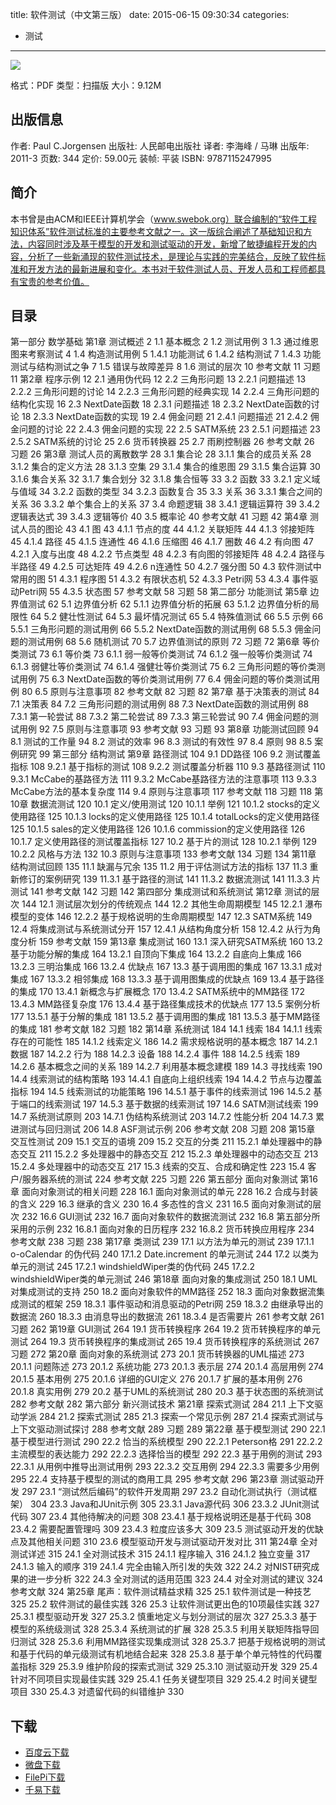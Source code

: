 title: 软件测试（中文第三版）
date: 2015-06-15 09:30:34
categories:
  - 测试
---

![](http://img3.douban.com/lpic/s4649974.jpg)

格式：PDF
类型：扫描版
大小：9.12M

<!--more-->

## 出版信息 ##

作者: Paul C.Jorgensen 
出版社: 人民邮电出版社
译者: 李海峰 / 马琳 
出版年: 2011-3
页数: 344
定价: 59.00元
装帧: 平装
ISBN: 9787115247995

## 简介 ##

本书曾是由ACM和IEEE计算机学会（www.swebok.org）联合编制的“软件工程知识体系”软件测试标准的主要参考文献之一。这一版综合阐述了基础知识和方法，内容同时涉及基于模型的开发和测试驱动的开发，新增了敏捷编程开发的内容，分析了一些新涌现的软件测试技术，是理论与实践的完美结合，反映了软件标准和开发方法的最新进展和变化。本书对于软件测试人员、开发人员和工程师都具有宝贵的参考价值。

## 目录 ##

第一部分 数学基础
第1章 测试概述 2
1.1 基本概念 2
1.2 测试用例 3
1.3 通过维恩图来考察测试 4
1.4 构造测试用例 5
1.4.1 功能测试 6
1.4.2 结构测试 7
1.4.3 功能测试与结构测试之争 7
1.5 错误与故障差异 8
1.6 测试的层次 10
参考文献 11
习题 11
第2章 程序示例 12
2.1 通用伪代码 12
2.2 三角形问题 13
2.2.1 问题描述 13
2.2.2 三角形问题的讨论 14
2.2.3 三角形问题的经典实现 14
2.2.4 三角形问题的结构化实现 16
2.3 NextDate函数 18
2.3.1 问题描述 18
2.3.2 NextDate函数的讨论 18
2.3.3 NextDate函数的实现 19
2.4 佣金问题 21
2.4.1 问题描述 21
2.4.2 佣金问题的讨论 22
2.4.3 佣金问题的实现 22
2.5 SATM系统 23
2.5.1 问题描述 23
2.5.2 SATM系统的讨论 25
2.6 货币转换器 25
2.7 雨刷控制器 26
参考文献 26
习题 26
第3章 测试人员的离散数学 28
3.1 集合论 28
3.1.1 集合的成员关系 28
3.1.2 集合的定义方法 28
3.1.3 空集 29
3.1.4 集合的维恩图 29
3.1.5 集合运算 30
3.1.6 集合关系 32
3.1.7 集合划分 32
3.1.8 集合恒等 33
3.2 函数 33
3.2.1 定义域与值域 34
3.2.2 函数的类型 34
3.2.3 函数复合 35
3.3 关系 36
3.3.1 集合之间的关系 36
3.3.2 单个集合上的关系 37
3.4 命题逻辑 38
3.4.1 逻辑运算符 39
3.4.2 逻辑表达式 39
3.4.3 逻辑等价 40
3.5 概率论 40
参考文献 41
习题 42
第4章 测试人员的图论 43
4.1 图 43
4.1.1 节点的度 44
4.1.2 关联矩阵 44
4.1.3 邻接矩阵 45
4.1.4 路径 45
4.1.5 连通性 46
4.1.6 压缩图 46
4.1.7 圈数 46
4.2 有向图 47
4.2.1 入度与出度 48
4.2.2 节点类型 48
4.2.3 有向图的邻接矩阵 48
4.2.4 路径与半路径 49
4.2.5 可达矩阵 49
4.2.6 n连通性 50
4.2.7 强分图 50
4.3 软件测试中常用的图 51
4.3.1 程序图 51
4.3.2 有限状态机 52
4.3.3 Petri网 53
4.3.4 事件驱动Petri网 55
4.3.5 状态图 57
参考文献 58
习题 58
第二部分 功能测试
第5章 边界值测试 62
5.1 边界值分析 62
5.1.1 边界值分析的拓展 63
5.1.2 边界值分析的局限性 64
5.2 健壮性测试 64
5.3 最坏情况测试 65
5.4 特殊值测试 66
5.5 示例 66
5.5.1 三角形问题的测试用例 66
5.5.2 NextDate函数的测试用例 68
5.5.3 佣金问题的测试用例 68
5.6 随机测试 70
5.7 边界值测试的原则 72
习题 72
第6章 等价类测试 73
6.1 等价类 73
6.1.1 弱一般等价类测试 74
6.1.2 强一般等价类测试 74
6.1.3 弱健壮等价类测试 74
6.1.4 强健壮等价类测试 75
6.2 三角形问题的等价类测试用例 75
6.3 NextDate函数的等价类测试用例 77
6.4 佣金问题的等价类测试用例 80
6.5 原则与注意事项 82
参考文献 82
习题 82
第7章 基于决策表的测试 84
7.1 决策表 84
7.2 三角形问题的测试用例 88
7.3 NextDate函数的测试用例 88
7.3.1 第一轮尝试 88
7.3.2 第二轮尝试 89
7.3.3 第三轮尝试 90
7.4 佣金问题的测试用例 92
7.5 原则与注意事项 93
参考文献 93
习题 93
第8章 功能测试回顾 94
8.1 测试的工作量 94
8.2 测试的效率 96
8.3 测试的有效性 97
8.4 原则 98
8.5 案例研究 99
第三部分 结构测试
第9章 路径测试 104
9.1 DD路径 106
9.2 测试覆盖指标 108
9.2.1 基于指标的测试 108
9.2.2 测试覆盖分析器 110
9.3 基路径测试 110
9.3.1 McCabe的基路径方法 111
9.3.2 McCabe基路径方法的注意事项 113
9.3.3 McCabe方法的基本复杂度 114
9.4 原则与注意事项 117
参考文献 118
习题 118
第10章 数据流测试 120
10.1 定义/使用测试 120
10.1.1 举例 121
10.1.2 stocks的定义使用路径 125
10.1.3 locks的定义使用路径 125
10.1.4 totalLocks的定义使用路径 125
10.1.5 sales的定义使用路径 126
10.1.6 commission的定义使用路径 126
10.1.7 定义使用路径的测试覆盖指标 127
10.2 基于片的测试 128
10.2.1 举例 129
10.2.2 风格与方法 132
10.3 原则与注意事项 133
参考文献 134
习题 134
第11章 结构测试回顾 135
11.1 缺漏与冗余 135
11.2 用于评估测试方法的指标 137
11.3 重新修订的案例研究 139
11.3.1 基于路径的测试 141
11.3.2 数据流测试 141
11.3.3 片测试 141
参考文献 142
习题 142
第四部分 集成测试和系统测试
第12章 测试的层次 144
12.1 测试层次划分的传统观点 144
12.2 其他生命周期模型 145
12.2.1 瀑布模型的变体 146
12.2.2 基于规格说明的生命周期模型 147
12.3 SATM系统 149
12.4 将集成测试与系统测试分开 157
12.4.1 从结构角度分析 158
12.4.2 从行为角度分析 159
参考文献 159
第13章 集成测试 160
13.1 深入研究SATM系统 160
13.2 基于功能分解的集成 164
13.2.1 自顶向下集成 164
13.2.2 自底向上集成 166
13.2.3 三明治集成 166
13.2.4 优缺点 167
13.3 基于调用图的集成 167
13.3.1 成对集成 167
13.3.2 相邻集成 168
13.3.3 基于调用图集成的优缺点 169
13.4 基于路径的集成 170
13.4.1 新概念与扩展概念 170
13.4.2 SATM系统中的MM路径 172
13.4.3 MM路径复杂度 176
13.4.4 基于路径集成技术的优缺点 177
13.5 案例分析 177
13.5.1 基于分解的集成 181
13.5.2 基于调用图的集成 181
13.5.3 基于MM路径的集成 181
参考文献 182
习题 182
第14章 系统测试 184
14.1 线索 184
14.1.1 线索存在的可能性 185
14.1.2 线索定义 186
14.2 需求规格说明的基本概念 187
14.2.1 数据 187
14.2.2 行为 188
14.2.3 设备 188
14.2.4 事件 188
14.2.5 线索 189
14.2.6 基本概念之间的关系 189
14.2.7 利用基本概念建模 189
14.3 寻找线索 190
14.4 线索测试的结构策略 193
14.4.1 自底向上组织线索 194
14.4.2 节点与边覆盖指标 194
14.5 线索测试的功能策略 196
14.5.1 基于事件的线索测试 196
14.5.2 基于端口的线索测试 197
14.5.3 基于数据的线索测试 197
14.6 SATM测试线索 199
14.7 系统测试原则 203
14.7.1 伪结构系统测试 203
14.7.2 性能分析 204
14.7.3 累进测试与回归测试 206
14.8 ASF测试示例 206
参考文献 208
习题 208
第15章 交互性测试 209
15.1 交互的语境 209
15.2 交互的分类 211
15.2.1 单处理器中的静态交互 211
15.2.2 多处理器中的静态交互 212
15.2.3 单处理器中的动态交互 213
15.2.4 多处理器中的动态交互 217
15.3 线索的交互、合成和确定性 223
15.4 客户/服务器系统的测试 224
参考文献 225
习题 226
第五部分 面向对象测试
第16章 面向对象测试的相关问题 228
16.1 面向对象测试的单元 228
16.2 合成与封装的含义 229
16.3 继承的含义 230
16.4 多态性的含义 231
16.5 面向对象测试的层次 232
16.6 GUI测试 232
16.7 面向对象软件的数据流测试 232
16.8 第五部分所采用的示例 232
16.8.1 面向对象的日历程序 232
16.8.2 货币转换应用程序 234
参考文献 238
习题 238
第17章 类测试 239
17.1 以方法为单元的测试 239
17.1.1 o-oCalendar 的伪代码 240
17.1.2 Date.increment 的单元测试 244
17.2 以类为单元的测试 245
17.2.1 windshieldWiper类的伪代码 245
17.2.2 windshieldWiper类的单元测试 246
第18章 面向对象的集成测试 250
18.1 UML对集成测试的支持 250
18.2 面向对象软件的MM路径 252
18.3 面向对象数据流集成测试的框架 259
18.3.1 事件驱动和消息驱动的Petri网 259
18.3.2 由继承导出的数据流 260
18.3.3 由消息导出的数据流 261
18.3.4 是否需要片 261
参考文献 261
习题 262
第19章 GUI测试 264
19.1 货币转换程序 264
19.2 货币转换程序的单元测试 264
19.3 货币转换程序的集成测试 265
19.4 货币转换程序的系统测试 267
习题 272
第20章 面向对象的系统测试 273
20.1 货币转换器的UML描述 273
20.1.1 问题陈述 273
20.1.2 系统功能 273
20.1.3 表示层 274
20.1.4 高层用例 274
20.1.5 基本用例 275
20.1.6 详细的GUI定义 276
20.1.7 扩展的基本用例 276
20.1.8 真实用例 279
20.2 基于UML的系统测试 280
20.3 基于状态图的系统测试 282
参考文献 282
第六部分 新兴测试技术
第21章 探索式测试 284
21.1 上下文驱动学派 284
21.2 探索式测试 285
21.3 探索一个常见示例 287
21.4 探索式测试与上下文驱动测试探讨 288
参考文献 289
习题 289
第22章 基于模型测试 290
22.1 基于模型进行测试 290
22.2 恰当的系统模型 290
22.2.1 Peterson格 291
22.2.2 主流模型的表达能力 292
22.2.3 选择恰当的模型 292
22.3 基于用例的测试 293
22.3.1 从用例中推导出测试用例 293
22.3.2 交互用例 294
22.3.3 需要多少用例 295
22.4 支持基于模型的测试的商用工具 295
参考文献 296
第23章 测试驱动开发 297
23.1 “测试然后编码”的软件开发周期 297
23.2 自动化测试执行（测试框架） 304
23.3 Java和JUnit示例 305
23.3.1 Java源代码 306
23.3.2 JUnit测试代码 307
23.4 其他待解决的问题 308
23.4.1 基于规格说明还是基于代码 308
23.4.2 需要配置管理吗 309
23.4.3 粒度应该多大 309
23.5 测试驱动开发的优缺点及其他相关问题 310
23.6 模型驱动开发与测试驱动开发对比 311
第24章 全对测试详述 315
24.1 全对测试技术 315
24.1.1 程序输入 316
24.1.2 独立变量 317
24.1.3 输入的顺序 319
24.1.4 完全由输入所引发的失效 322
24.2 对NIST研究成果的进一步分析 322
24.3 全对测试的适用范围 323
24.4 对全对测试的建议 324
参考文献 324
第25章 尾声：软件测试精益求精 325
25.1 软件测试是一种技艺 325
25.2 软件测试的最佳实践 326
25.3 让软件测试更出色的10项最佳实践 327
25.3.1 模型驱动开发 327
25.3.2 慎重地定义与划分测试的层次 327
25.3.3 基于模型的系统级测试 328
25.3.4 系统测试的扩展 328
25.3.5 利用关联矩阵指导回归测试 328
25.3.6 利用MM路径实现集成测试 328
25.3.7 把基于规格说明的测试和基于代码的单元级测试有机地结合起来 328
25.3.8 基于单个单元特性的代码覆盖指标 329
25.3.9 维护阶段的探索式测试 329
25.3.10 测试驱动开发 329
25.4 针对不同项目实现最佳实践 329
25.4.1 任务关键型项目 329
25.4.2 时间关键型项目 330
25.4.3 对遗留代码的纠错维护 330

## 下载 ##

+ [百度云下载](http://pan.baidu.com/s/1kTjc0N9)
+ [微盘下载](http://vdisk.weibo.com/s/aADaW4YRE_NNg)
+ [FilePi下载](http://filepi.com/i/Zh7JBY6)
+ [千易下载](http://1000eb.com/1gghh)
